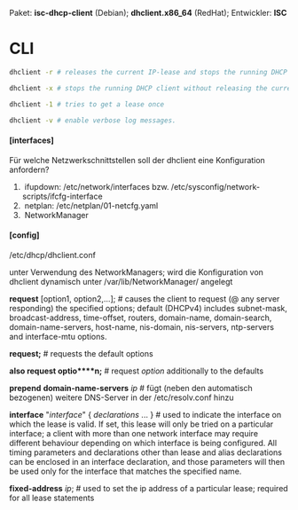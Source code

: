 Paket: **isc-dhcp-client** (Debian); **dhclient.x86_64** (RedHat); Entwickler: **ISC**

# CLI

```sh
dhclient -r # releases the current IP-lease and stops the running DHCP client

dhclient -x # stops the running DHCP client without releasing the current lease, kills existing dhclient process as previously recorded in the PID file

dhclient -1 # tries to get a lease once

dhclient -v # enable verbose log messages.
```



#### [interfaces]

Für welche Netzwerkschnittstellen soll der dhclient eine Konfiguration anfordern?

1. ​	ifupdown: /etc/network/interfaces bzw. /etc/sysconfig/network-scripts/ifcfg-interface
2. ​	netplan: /etc/netplan/01-netcfg.yaml
3. ​	NetworkManager

#### [config]

/etc/dhcp/dhclient.conf

unter Verwendung des NetworkManagers; wird die Konfiguration von dhclient dynamisch unter /var/lib/NetworkManager/ angelegt

**request** [option1, option2,…]; # causes the client to request (@ any server responding) the specified options; default (DHCPv4) includes subnet-mask, broadcast-address, time-offset, routers, domain-name, domain-search, domain-name-servers, host-name, nis-domain, nis-servers, ntp-servers and interface-mtu options.

**request;** # requests the default options

**also request optio****n;** # request *option* additionally to the defaults

**prepend** **domain-name-servers** *ip* # fügt (neben den automatisch bezogenen) weitere DNS-Server in der /etc/resolv.conf hinzu

**interface** "*interface*" { *declarations* ... } # used to indicate the interface on which the lease is valid. If set, this lease will only be tried on a particular interface; a client with more than one network interface may require different behaviour depending on which interface is being configured. All timing parameters and declarations other than lease and alias declarations can be enclosed in an interface declaration, and those parameters will then be used only for the interface that matches the specified name.

**fixed-address** *ip*; # used to set the ip address of a particular lease; required for all lease statements